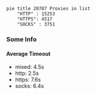 
```mermaid
pie title 20787 Proxies in list
    "HTTP" : 15253
    "HTTPS": 4517
    "SOCKS" : 3751
```

### Some Info
#### Average Timeout

- mixed: 4.5s
- http: 2.5s
- https: 7.6s
- socks: 6.4s